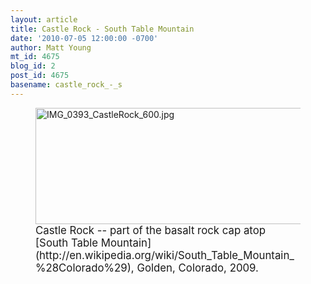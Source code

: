 ```yaml
---
layout: article
title: Castle Rock - South Table Mountain
date: '2010-07-05 12:00:00 -0700'
author: Matt Young
mt_id: 4675
blog_id: 2
post_id: 4675
basename: castle_rock_-_s
---
```

<figure>
<img src="/PT/uploads/2010/IMG_0393_CastleRock_600.jpg" alt="IMG_0393_CastleRock_600.jpg" width="600" height="186" />
<figcaption markdown="span"> 
<big>Castle Rock -- part of the basalt rock cap atop [South Table Mountain](http://en.wikipedia.org/wiki/South_Table_Mountain_%28Colorado%29), Golden, Colorado, 2009.</big>

</figcaption>
</figure>
